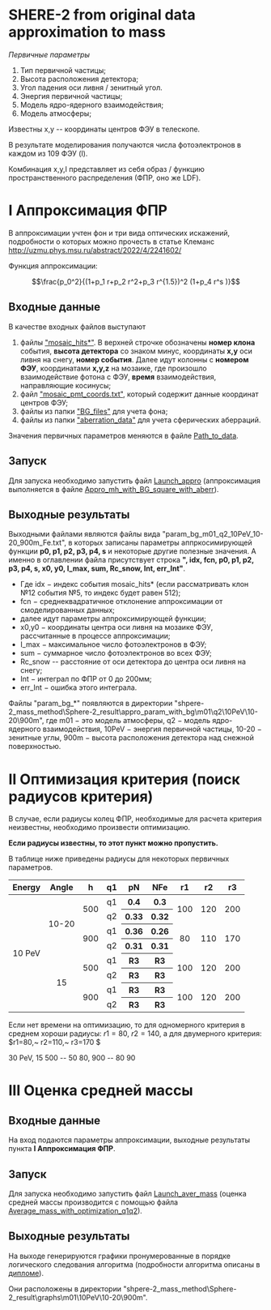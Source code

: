 # SHERE-2 from original data approximation to mass

*Первичные параметры*

1. Тип первичной частицы;
2. Высота расположения детектора;
3. Угол падения оси ливня / зенитный угол.
4. Энергия первичной частицы;
7. Модель ядро-ядерного взаимодействия;
8. Модель атмосферы;
   
Известны х,у -- координаты центров ФЭУ в телескопе.

В результате моделирования получаются числа фотоэлектронов в каждом из 109 ФЭУ (I).

Комбинация x,y,I представляет из себя образ / функцию пространственного распределения (ФПР, оно же LDF).

# I Аппроксимация ФПР

В аппроксимации учтен фон и три вида оптических искажений, подробности о которых можно прочесть в статье Клеманс http://uzmu.phys.msu.ru/abstract/2022/4/2241602/

Функция аппроксимации:

$$\frac{p_0^2}{(1+p_1  r+p_2  r^2+p_3  r^{1.5})^2  (1+p_4  r^s )}$$

## Входные данные

В качестве входных файлов выступают
1. файлы ["mosaic_hits*"](https://github.com/Vetselet/SHERE-2_from_appro_to_mass/tree/main/mosaic_hits_example).
В верхней строчке обозначены **номер клона** события, **высота детектора** со знаком минус, координаты **х,у** оси ливня на снегу, **номер события**. Далее идут колонны с **номером ФЭУ**, координатами **x,y,z** на мозаике, где произошло взаимодействие фотона с ФЭУ, **время** взаимодействия, направляющие косинусы;
2. файл ["mosaic_pmt_coords.txt"](https://github.com/Vetselet/SHERE-2_from_appro_to_mass/blob/main/mosaic_hits_example/mosaic_pmt_coords.txt), который содержит данные координат центров ФЭУ;
3. файлы из папки ["BG_files"](https://github.com/Vetselet/SHERE-2_from_appro_to_mass/tree/main/BG_files) для учета фона;
4. файлы из папки ["aberration_data"](https://github.com/Vetselet/SHERE-2_from_appro_to_mass/tree/main/aberration_data) для учета сферических аберраций.

Значения первичных параметров меняются в файле [Path_to_data](https://github.com/Vetselet/SHERE-2_from_appro_to_mass/blob/main/Path_to_data.py). 

## Запуск

Для запуска необходимо запустить файл [Launch_appro](https://github.com/Vetselet/SHERE-2_from_appro_to_mass/blob/main/Launch_appro.ipynb) (аппроксимация выполняется в файле [Appro_mh_with_BG_square_with_aberr](https://github.com/Vetselet/SHERE-2_from_appro_to_mass/blob/main/Appro_mh_with_BG_square_with_aberr.py)).

## Выходные результаты

Выходными файлами являются файлы вида "param_bg_m01_q2_10PeV_10-20_900m_Fe.txt", в которых записаны параметры аппркосимирующей функции **p0, p1, p2, p3, p4, s** и некоторые другие полезные значения. А именно в оглавлении файла присутствует строка **", idx, fcn, p0, p1, p2, p3, p4, s, x0, y0, I_max, sum, Rc_snow, Int, err_Int"**. 

- Где idx $-$ индекс события mosaic_hits* (если рассматривать клон №12 события №5, то индекс будет равен 512); 
- fcn $-$ среднеквадратичное отклонение аппроксимации от смоделированных данных;
- далее идут параметры аппроксимирующей функции;
- x0,y0 $-$ координаты центра оси ливня на мозаике ФЭУ, рассчитанные в процессе аппроксимации;
- I_max $-$ максимальное число фотоэлектронов в ФЭУ;
- sum $-$ суммарное число фотоэлектронов во всех ФЭУ;
- Rc_snow -- расстояние от оси детектора до центра оси ливня на снегу;
- Int $-$ интеграл по ФПР от 0 до 200мм;
- err_Int $-$ ошибка этого интеграла.

Файлы "param_bg_*" появляются в директории "shpere-2_mass_method\Sphere-2_result\appro_param_with_bg\m01\q2\10PeV\10-20\900m", где m01 $-$ это модель атмосферы, q2 $-$ модель ядро-ядерного взаимодействия, 10PeV $-$ энергия первичной частицы, 10-20 $-$ зенитные углы, 900m $-$ высота расположения детектора над снежной поверхностью.

# II Оптимизация критерия (поиск радиусов критерия)

В случае, если радиусы колец ФПР, необходимые для расчета критерия неизвестны, необходимо произвести оптимизацию. 

**Если радиусы известны, то этот пункт можно пропустить.**

В таблице ниже приведены радиусы для некоторых первичных параметров.

<table>
    <thead>
        <tr>
            <th>Energy</th>
            <th>Angle</th>
            <th>h</th>
            <th>q1</th>
            <th>pN</th>
            <th>NFe</th>
            <th>r1</th>
            <th>r2</th>
            <th>r3</th>
        </tr>
    </thead>
    <tbody>
        <tr>
            <td rowspan=8 align="center">10 PeV</td>
            <td rowspan=4 align="center">10-20</td>
            <td rowspan=2 align="center">500</td>
            <td align="center">q1</td>
            <th align="center">0.4 </th>
            <th align="center">0.3 </th>
           <td rowspan=2 align="center">100</td>
           <td rowspan=2 align="center">120</td>
           <td rowspan=2 align="center">200</td>
        </tr>
        <tr>
            <td align="center">q2</td>
            <th align="center">0.33 </th>
            <th align="center">0.32 </th>
        </tr>       
        <tr>
            <td rowspan=2 align="center">900</td>
            <td align="center">q1</td>
            <th align="center">0.36 </th>
            <th align="center">0.26 </th>
           <td rowspan=2 align="center">80</td>
           <td rowspan=2 align="center">110</td>
           <td rowspan=2 align="center">170</td>
        </tr>       
         <tr>
            <td align="center">q2</td>
            <th align="center">0.31 </th>
            <th align="center">0.31 </th>
        </tr>       
        <tr>
            <td rowspan=4 align="center">15</td>
            <td rowspan=2 align="center">500</td>
            <td align="center">q1</td>
           <th align="center">R3 </th>
            <th align="center">R3 </th>
           <td rowspan=2 align="center">100</td>
           <td rowspan=2 align="center">120</td>
           <td rowspan=2 align="center">200</td>
        </tr>
         <tr>
            <td align="center">q2</td>
            <th align="center">R3 </th>
            <th align="center">R3 </th>
        </tr>       
        <tr>
            <td rowspan=2 align="center">900</td>
            <td align="center">q1</td>
           <th align="center">R3 </th>
            <th align="center">R3 </th>
           <td rowspan=2 align="center">100</td>
           <td rowspan=2 align="center">120</td>
           <td rowspan=2 align="center">200</td>
        </tr>       
         <tr>
            <td align="center">q2</td>
            <th align="center">R3 </th>
            <th align="center">R3 </th>
        </tr>   
    </tbody>
</table>

Если нет времени на оптимизацию, то для одномерного критерия в среднем хороши радиусы: $r1=80,~ r2=140$, а для двумерного критерия: $r1=80,~ r2=110,~ r3=170 $

30 PeV, 15 500 -- 50 80, 900 -- 80 90 

# III Оценка средней массы

## Входные данные

На вход подаются параметры аппроксимации, выходные результаты пункта **I Аппроксимация ФПР**.

## Запуск

Для запуска необходимо запустить файл [Launch_aver_mass](https://github.com/Vetselet/SHERE-2_from_appro_to_mass/blob/main/Launch_aver_mass.ipynb) (оценка средней массы производится с помощью файла [Average_mass_with_optimization_q1q2](https://github.com/Vetselet/SHERE-2_from_appro_to_mass/blob/main/Average_mass_with_optimization_q1q2.py)).

## Выходные результаты

На выходе генерируются графики пронумерованные в порядке логического следования алгоритма (подробности алгоритма описаны в [дипломе](https://github.com/Vetselet/SHERE-2_from_appro_to_mass/blob/main/%D0%94%D0%B8%D0%BF%D0%BB%D0%BE%D0%BC_%D0%9B%D0%B0%D1%82%D1%8B%D0%BF%D0%BE%D0%B2%D0%B0_2023.pdf)).

Они расположены в директории "shpere-2_mass_method\Sphere-2_result\graphs\m01\10PeV\10-20\900m".
































